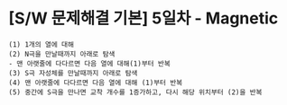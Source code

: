 # [S/W 문제해결 기본] 5일차 - Magnetic

```
(1) 1개의 열에 대해
(2) N극을 만날때까지 아래로 탐색
- 맨 아랫줄에 다다르면 다음 열에 대해(1)부터 반복
(3) S극 자성체를 만날때까지 아래로 탐색
(4) 맨 아랫줄에 다다르면 다음 열에 대해 (1)부터 반복
(5) 중간에 S극을 만나면 교착 개수를 1증가하고, 다시 해당 위치부터 (2)을 반복
```

